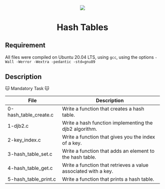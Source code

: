 <h4 align="center">
<div class="HeaderSticker">
<img src="https://media.giphy.com/media/sk6rprwHWnm6I/giphy.gif"/>
</div>
<h1 align="center"> Hash Tables </h1>
</h4>

## Requirement
All files were compiled on Ubuntu 20.04 LTS, using `gcc`, using the options `-Wall -Werror -Wextra -pedantic -std=gnu89`

## Description

:cat: Mandatory Task :cat:

| File                  | Description                                                    |
|-----------------------|----------------------------------------------------------------|
| 0-hash_table_create.c | Write a function that creates a hash table.                    |
| 1-djb2.c              | Write a hash function implementing the djb2 algorithm.         |
| 2-key_index.c         | Write a function that gives you the index of a key.            |
| 3-hash_table_set.c    | Write a function that adds an element to the hash table.       |
| 4-hash_table_get.c    | Write a function that retrieves a value associated with a key. |
| 5-hash_table_print.c  | Write a function that prints a hash table.                     |
